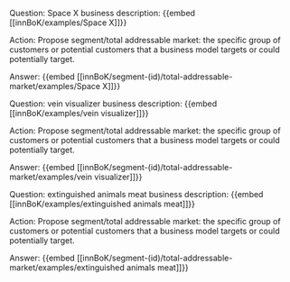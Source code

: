 Question: Space X business description:
{{embed [[innBoK/examples/Space X]]}}

Action: Propose segment/total addressable market: the specific group of customers or potential customers that a business model targets or could potentially target.

Answer:
{{embed [[innBoK/segment-(id)/total-addressable-market/examples/Space X]]}}

Question: vein visualizer business description:
{{embed [[innBoK/examples/vein visualizer]]}}

Action: Propose segment/total addressable market: the specific group of customers or potential customers that a business model targets or could potentially target.

Answer:
{{embed [[innBoK/segment-(id)/total-addressable-market/examples/vein visualizer]]}}

Question: extinguished animals meat business description:
{{embed [[innBoK/examples/extinguished animals meat]]}}

Action: Propose segment/total addressable market: the specific group of customers or potential customers that a business model targets or could potentially target.

Answer:
{{embed [[innBoK/segment-(id)/total-addressable-market/examples/extinguished animals meat]]}}



